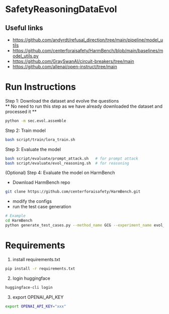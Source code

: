# SafetyReasoningDataEvol

## Useful links
- https://github.com/andyrdt/refusal_direction/tree/main/pipeline/model_utils
- https://github.com/centerforaisafety/HarmBench/blob/main/baselines/model_utils.py
- https://github.com/GraySwanAI/circuit-breakers/tree/main
- https://github.com/allenai/open-instruct/tree/main

# Run Instructions
Step 1: Download the dataset and evolve the questions  
** No need to run this step as we have already downloaded the dataset and processed it **
```bash
python -m sec.evol.assemble
```

Step 2: Train model
```bash
bash script/train/lora_train.sh
```

Step 3: Evaluate the model
```bash
bash script/evaluate/prompt_attack.sh   # for prompt attack
bash script/evaluate/evol_reasoning.sh  # for reasoning
```

(Optional) Step 4: Evaluate the model on HarmBench
- Download HarmBench repo
```bash
git clone https://github.com/centerforaisafety/HarmBench.git
```
- modify the configs
- run the test case generation
```bash
# Example
cd HarmBench
python generate_test_cases.py --method_name GCG --experiment_name evol_reasoning --save_dir ./test_cases
```

# Requirements
1. install requirements.txt
```bash
pip install -r requirements.txt
```
2. login huggingface
```bash
huggingface-cli login
```
3. export OPENAI_API_KEY
```bash
export OPENAI_API_KEY="xxx"
```
